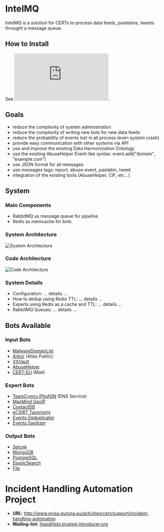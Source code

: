 # IntelMQ

IntelMQ is a solution for CERTs to process data feeds, pastebins, tweets throught a message queue.


## How to Install

See ![docs/UserGuide.md](https://github.com/certtools/intelmq/blob/master/docs/UserGuide.md).


## Goals

* reduce the complexity of system administration
* reduce the complexity of writing new bots for new data feeds
* reduce the probability of events lost in all process (even system crash)
* provide easy communication with other systems via API
* use and improve the existing Data Harmonization Ontology
* use the existing AbuseHelper Event-like syntax: event.add("domain", "example.com")
* use JSON format for all messages
* use messages tags: report, abuse-event, pastebin, tweet
* integration of the existing tools (AbuseHelper, CIF, etc...)

## System

### Main Components
* RabbitMQ as message queue for pipeline
* Redis as memcache for bots


### System Architecture

![System Architecture](http://i58.tinypic.com/n395bo.jpg)


### Code Architecture

![Code Architecture](http://s28.postimg.org/uwzthgqrx/intelmq_arch.png)


### System Details

* Configuration: ... details ...
* How to dedup using Redis TTL: ... details ...
* Experts using Redis as a cache and TTL: ... details ...
* RabbitMQ Queues: ... details ...


## Bots Available

### Input Bots
* [MalwareDomainList](https://github.com/certtools/intelmq/tree/master/src/bots/inputs/malwaredomainlist)
* [Arbor](https://github.com/certtools/intelmq/tree/master/src/bots/inputs/arbor) (Atlas Public)
* [VXVault](https://github.com/certtools/intelmq/tree/master/src/bots/inputs/vxvault)
* [AbuseHelper](https://github.com/certtools/intelmq/tree/master/src/bots/inputs/abusehelper)
* [CERT-EU](https://github.com/certtools/intelmq/tree/master/src/bots/inputs/certeu) (Mail)

### Expert Bots
* [TeamCymru IPtoASN](https://github.com/certtools/intelmq/tree/master/src/bots/experts/cymru) (DNS Service)
* [MaxMind GeoIP](https://github.com/certtools/intelmq/tree/master/src/bots/experts/geoip)
* [ContactDB](https://github.com/certtools/intelmq/tree/master/src/bots/experts/contactdb)
* [eCSIRT Taxonomy](https://github.com/certtools/intelmq/tree/master/src/bots/experts/taxonomy)
* [Events Deduplicator](https://github.com/certtools/intelmq/tree/master/src/bots/experts/deduplicator)
* [Events Sanitizer](https://github.com/certtools/intelmq/tree/master/src/bots/experts/sanitizer)

### Output Bots
* [Splunk](https://github.com/certtools/intelmq/tree/master/src/bots/outputs/logcollector)
* [MongoDB](https://github.com/certtools/intelmq/tree/master/src/bots/outputs/mongodb)
* [PostgreSQL](https://github.com/certtools/intelmq/tree/master/src/bots/outputs/postgresql)
* [ElasticSearch](https://github.com/certtools/intelmq/tree/master/src/bots/outputs/elasticsearch)
* [File](https://github.com/certtools/intelmq/tree/master/src/bots/outputs/file)

# Incident Handling Automation Project

* **URL:** http://www.enisa.europa.eu/activities/cert/support/incident-handling-automation
* **Mailing-list:** ihap@lists.trusted-introducer.org

